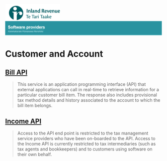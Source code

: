 ![IRD logo](Images/IRlogo.gif)
![Software Dev](Images/SoftwareDev.png)


# Customer and Account

## [Bill API](./Service%20-%20Bill/)
> This service is an application programming interface (API) that external applications can call in real-time to retrieve information for a particular customer bill item. The response also includes provisional tax method details and history associated to the account to which the bill item belongs. 

## [Income API](./Service%20-%20Income/)
> Access to the API end point is restricted to the tax management service providers who have been on-boarded to the API. Access to the Income API is currently restricted to tax intermediaries (such as tax agents and bookkeepers) and to customers using software on their own behalf.
